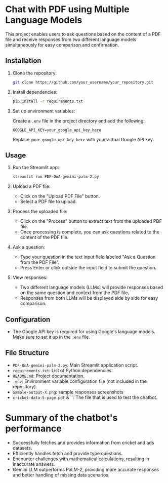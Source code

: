 # Chat with PDF using Multiple Language Models

This project enables users to ask questions based on the content of a PDF file and receive responses from two different language models simultaneously for easy comparison and confirmation.

## Installation

1. Clone the repository:

    ```bash
    git clone https://github.com/your_username/your_repository.git
    ```

2. Install dependencies:

    ```bash
    pip install -r requirements.txt
    ```

3. Set up environment variables:

    Create a `.env` file in the project directory and add the following:

    ```plaintext
    GOOGLE_API_KEY=your_google_api_key_here
    ```

    Replace `your_google_api_key_here` with your actual Google API key.

## Usage

1. Run the Streamlit app:

    ```bash
    streamlit run PDF-QnA-gemini-palm-2.py
    ```

2. Upload a PDF file:

    - Click on the "Upload PDF File" button.
    - Select a PDF file to upload.

3. Process the uploaded file:

    - Click on the "Process" button to extract text from the uploaded PDF file.
    - Once processing is complete, you can ask questions related to the content of the PDF file.

4. Ask a question:

    - Type your question in the text input field labeled "Ask a Question from the PDF File".
    - Press Enter or click outside the input field to submit the question.

5. View responses:

    - Two different language models (LLMs) will provide responses based on the same question and context from the PDF file.
    - Responses from both LLMs will be displayed side by side for easy comparison.

## Configuration

- The Google API key is required for using Google's language models. Make sure to set it up in the `.env` file.

## File Structure

- `PDF-QnA-gemini-palm-2.py`: Main Streamlit application script.
- `requirements.txt`: List of Python dependencies.
- `README.md`: Project documentation.
- `.env`: Environment variable configuration file (not included in the repository).
- `Sample-output-X.png`: sample responses screenshots
- `cricket-data-5-page.pdf` & ``: The file that is used to test the chatbot.

# Summary of the chatbot's performance

- Successfully fetches and provides information from cricket and ads datasets.
- Efficiently handles fetch and provide type questions.
- Encounter challenges with mathematical calculations, resulting in inaccurate answers.
- Gemini LLM outperforms PaLM-2, providing more accurate responses and better handling of missing data scenarios.

